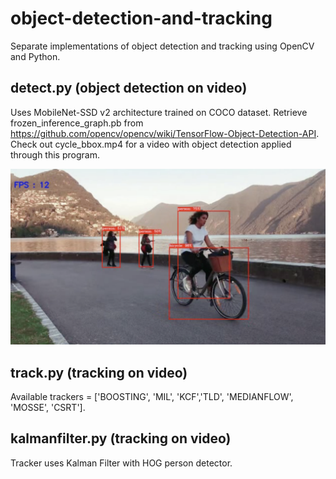 # object-detection-and-tracking
Separate implementations of object detection and tracking using OpenCV and Python.

## detect.py (object detection on video)
Uses MobileNet-SSD v2 architecture trained on COCO dataset. Retrieve frozen_inference_graph.pb from https://github.com/opencv/opencv/wiki/TensorFlow-Object-Detection-API. Check out cycle_bbox.mp4 for a video with object detection applied through this program.

![Image Detector in Action](images/detector.png)

## track.py (tracking on video)
Available trackers = ['BOOSTING', 'MIL', 'KCF','TLD', 'MEDIANFLOW', 'MOSSE', 'CSRT'].

## kalmanfilter.py (tracking on video)
Tracker uses Kalman Filter with HOG person detector.


